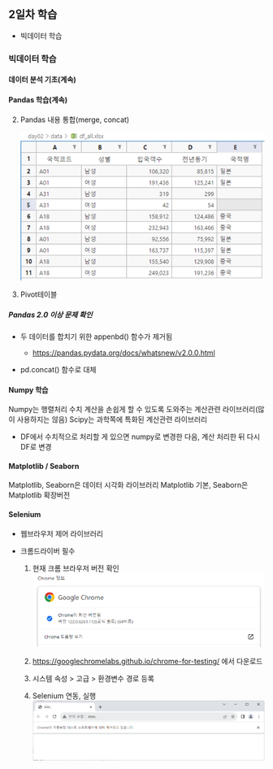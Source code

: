 ## 2일차 학습
- 빅데이터 학습

### 빅데이터 학습

#### 데이터 분석 기초(계속)

#### Pandas 학습(계속)

2. Pandas 내용 통합(merge, concat)

    ![concat결과](https://raw.githubusercontent.com/iieunji023/bigdata-analysis-2024/main/images/ba002.png)

3. Pivot테이블

##### Pandas 2.0 이상 문제 확인
- 두 데이터를 합치기 위한 appenbd() 함수가 제거됨
    - https://pandas.pydata.org/docs/whatsnew/v2.0.0.html

- pd.concat() 함수로 대체

#### Numpy 학습
Numpy는 행렬처리 수치 계산을 손쉽게 할 수 있도록 도와주는 계산관련 라이브러리(많이 사용하지는 않음)
Scipy는 과학쪽에 특화된 계산관련 라이브러리
- DF에서 수치적으로 처리할 게 있으면 numpy로 변경한 다음, 계산 처리한 뒤 다시 DF로 변경

#### Matplotlib / Seaborn
Matplotlib, Seaborn은 데이터 시각화 라이브러리
Matplotlib 기본, Seaborn은 Matplotlib 확장버전

#### Selenium
- 웹브라우저 제어 라이브러리
- 크롬드라이버 필수

    1. 현재 크롬 브라우저 버전 확인
        ![Chrome 버전확인](https://raw.githubusercontent.com/iieunji023/bigdata-analysis-2024/main/images/ba003.png)

    2. https://googlechromelabs.github.io/chrome-for-testing/ 에서 다운로드
    3. 시스템 속성 > 고급 > 환경변수 경로 등록
    4. Selenium 연동, 실행
        ![Selenium 연동](https://raw.githubusercontent.com/iieunji023/bigdata-analysis-2024/main/images/ba004.png)